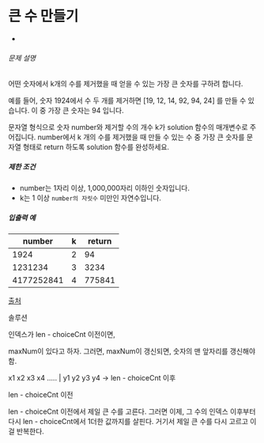 # 큰 수 만들기

- 

###### 문제 설명

어떤 숫자에서 k개의 수를 제거했을 때 얻을 수 있는 가장 큰 숫자를 구하려 합니다.

예를 들어, 숫자 1924에서 수 두 개를 제거하면 [19, 12, 14, 92, 94, 24] 를 만들 수 있습니다. 이 중 가장 큰 숫자는 94 입니다.

문자열 형식으로 숫자 number와 제거할 수의 개수 k가 solution 함수의 매개변수로 주어집니다. number에서 k 개의 수를 제거했을 때 만들 수 있는 수 중 가장 큰 숫자를 문자열 형태로 return 하도록 solution 함수를 완성하세요.

##### 제한 조건

- number는 1자리 이상, 1,000,000자리 이하인 숫자입니다.
- k는 1 이상 `number의 자릿수` 미만인 자연수입니다.

##### 입출력 예

| number     | k    | return |
| ---------- | ---- | ------ |
| 1924       | 2    | 94     |
| 1231234    | 3    | 3234   |
| 4177252841 | 4    | 775841 |

[출처](http://hsin.hr/coci/archive/2011_2012/contest4_tasks.pdf)



솔루션

인덱스가 len - choiceCnt 이전이면,

maxNum이 있다고 하자. 그러면, maxNum이 갱신되면, 숫자의 맨 앞자리를 갱신해야함.

x1 x2 x3 x4 ..... |  y1 y2 y3 y4 -> len - choiceCnt 이후

len - choiceCnt 이전



len - choiceCnt 이전에서 제일 큰 수를 고른다. 그러면 이제, 그 수의 인덱스 이후부터 다시 len - choiceCnt에서 1더한 값까지를 살핀다. 거기서 제일 큰 수를 다시 고르고 이걸 반복한다.













